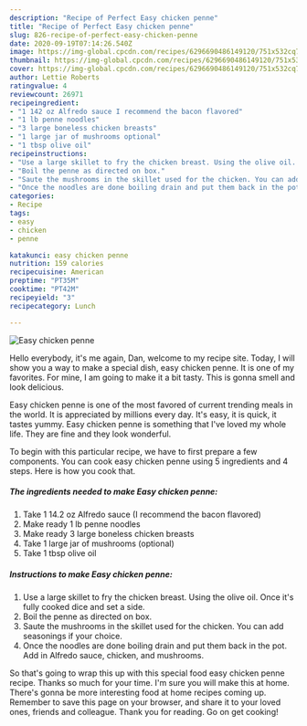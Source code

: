 ```yaml
---
description: "Recipe of Perfect Easy chicken penne"
title: "Recipe of Perfect Easy chicken penne"
slug: 826-recipe-of-perfect-easy-chicken-penne
date: 2020-09-19T07:14:26.540Z
image: https://img-global.cpcdn.com/recipes/6296690486149120/751x532cq70/easy-chicken-penne-recipe-main-photo.jpg
thumbnail: https://img-global.cpcdn.com/recipes/6296690486149120/751x532cq70/easy-chicken-penne-recipe-main-photo.jpg
cover: https://img-global.cpcdn.com/recipes/6296690486149120/751x532cq70/easy-chicken-penne-recipe-main-photo.jpg
author: Lettie Roberts
ratingvalue: 4
reviewcount: 26971
recipeingredient:
- "1 142 oz Alfredo sauce I recommend the bacon flavored"
- "1 lb penne noodles"
- "3 large boneless chicken breasts"
- "1 large jar of mushrooms optional"
- "1 tbsp olive oil"
recipeinstructions:
- "Use a large skillet to fry the chicken breast. Using the olive oil. Once it&#39;s fully cooked dice and set a side."
- "Boil the penne as directed on box."
- "Saute the mushrooms in the skillet used for the chicken. You can add seasonings if your choice."
- "Once the noodles are done boiling drain and put them back in the pot. Add in Alfredo sauce, chicken, and mushrooms."
categories:
- Recipe
tags:
- easy
- chicken
- penne

katakunci: easy chicken penne 
nutrition: 159 calories
recipecuisine: American
preptime: "PT35M"
cooktime: "PT42M"
recipeyield: "3"
recipecategory: Lunch

---
```



![Easy chicken penne](https://img-global.cpcdn.com/recipes/6296690486149120/751x532cq70/easy-chicken-penne-recipe-main-photo.jpg)

Hello everybody, it's me again, Dan, welcome to my recipe site. Today, I will show you a way to make a special dish, easy chicken penne. It is one of my favorites. For mine, I am going to make it a bit tasty. This is gonna smell and look delicious.



Easy chicken penne is one of the most favored of current trending meals in the world. It is appreciated by millions every day. It's easy, it is quick, it tastes yummy. Easy chicken penne is something that I've loved my whole life. They are fine and they look wonderful.


To begin with this particular recipe, we have to first prepare a few components. You can cook easy chicken penne using 5 ingredients and 4 steps. Here is how you cook that.

<!--inarticleads1-->

##### The ingredients needed to make Easy chicken penne:

1. Take 1 14.2 oz Alfredo sauce (I recommend the bacon flavored)
1. Make ready 1 lb penne noodles
1. Make ready 3 large boneless chicken breasts
1. Take 1 large jar of mushrooms (optional)
1. Take 1 tbsp olive oil




<!--inarticleads2-->

##### Instructions to make Easy chicken penne:

1. Use a large skillet to fry the chicken breast. Using the olive oil. Once it&#39;s fully cooked dice and set a side.
1. Boil the penne as directed on box.
1. Saute the mushrooms in the skillet used for the chicken. You can add seasonings if your choice.
1. Once the noodles are done boiling drain and put them back in the pot. Add in Alfredo sauce, chicken, and mushrooms.




So that's going to wrap this up with this special food easy chicken penne recipe. Thanks so much for your time. I'm sure you will make this at home. There's gonna be more interesting food at home recipes coming up. Remember to save this page on your browser, and share it to your loved ones, friends and colleague. Thank you for reading. Go on get cooking!
